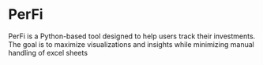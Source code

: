 # PerFi
PerFi is a Python-based tool designed to help users track their investments. The goal is to maximize visualizations and insights while minimizing manual handling of excel sheets
